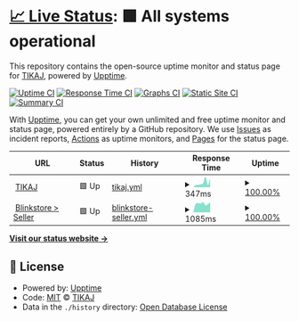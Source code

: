 # [📈 Live Status](https://tikajhq.github.io/upptime): <!--live status--> **🟩 All systems operational**

This repository contains the open-source uptime monitor and status page for [TIKAJ](https://www.tikaj.com/), powered by [Upptime](https://github.com/upptime/upptime).

[![Uptime CI](https://github.com/tikajhq/upptime/workflows/Uptime%20CI/badge.svg)](https://github.com/tikajhq/upptime/actions?query=workflow%3A%22Uptime+CI%22)
[![Response Time CI](https://github.com/tikajhq/upptime/workflows/Response%20Time%20CI/badge.svg)](https://github.com/tikajhq/upptime/actions?query=workflow%3A%22Response+Time+CI%22)
[![Graphs CI](https://github.com/tikajhq/upptime/workflows/Graphs%20CI/badge.svg)](https://github.com/tikajhq/upptime/actions?query=workflow%3A%22Graphs+CI%22)
[![Static Site CI](https://github.com/tikajhq/upptime/workflows/Static%20Site%20CI/badge.svg)](https://github.com/tikajhq/upptime/actions?query=workflow%3A%22Static+Site+CI%22)
[![Summary CI](https://github.com/tikajhq/upptime/workflows/Summary%20CI/badge.svg)](https://github.com/tikajhq/upptime/actions?query=workflow%3A%22Summary+CI%22)

With [Upptime](https://upptime.js.org), you can get your own unlimited and free uptime monitor and status page, powered entirely by a GitHub repository. We use [Issues](https://github.com/tikajhq/upptime/issues) as incident reports, [Actions](https://github.com/tikajhq/upptime/actions) as uptime monitors, and [Pages](https://tikajhq.github.io/upptime) for the status page.

<!--start: status pages-->
<!-- This summary is generated by Upptime (https://github.com/upptime/upptime) -->
<!-- Do not edit this manually, your changes will be overwritten -->
<!-- prettier-ignore -->
| URL | Status | History | Response Time | Uptime |
| --- | ------ | ------- | ------------- | ------ |
| <img alt="" src="https://icons.duckduckgo.com/ip3/www.tikaj.com.ico" height="13"> [TIKAJ](https://www.tikaj.com) | 🟩 Up | [tikaj.yml](https://github.com/tikajhq/upptime/commits/HEAD/history/tikaj.yml) | <details><summary><img alt="Response time graph" src="./graphs/tikaj/response-time-week.png" height="20"> 347ms</summary><br><a href="https://tikajhq.github.io/upptime/history/tikaj"><img alt="Response time 802" src="https://img.shields.io/endpoint?url=https%3A%2F%2Fraw.githubusercontent.com%2Ftikajhq%2Fupptime%2FHEAD%2Fapi%2Ftikaj%2Fresponse-time.json"></a><br><a href="https://tikajhq.github.io/upptime/history/tikaj"><img alt="24-hour response time 1120" src="https://img.shields.io/endpoint?url=https%3A%2F%2Fraw.githubusercontent.com%2Ftikajhq%2Fupptime%2FHEAD%2Fapi%2Ftikaj%2Fresponse-time-day.json"></a><br><a href="https://tikajhq.github.io/upptime/history/tikaj"><img alt="7-day response time 347" src="https://img.shields.io/endpoint?url=https%3A%2F%2Fraw.githubusercontent.com%2Ftikajhq%2Fupptime%2FHEAD%2Fapi%2Ftikaj%2Fresponse-time-week.json"></a><br><a href="https://tikajhq.github.io/upptime/history/tikaj"><img alt="30-day response time 267" src="https://img.shields.io/endpoint?url=https%3A%2F%2Fraw.githubusercontent.com%2Ftikajhq%2Fupptime%2FHEAD%2Fapi%2Ftikaj%2Fresponse-time-month.json"></a><br><a href="https://tikajhq.github.io/upptime/history/tikaj"><img alt="1-year response time 894" src="https://img.shields.io/endpoint?url=https%3A%2F%2Fraw.githubusercontent.com%2Ftikajhq%2Fupptime%2FHEAD%2Fapi%2Ftikaj%2Fresponse-time-year.json"></a></details> | <details><summary><a href="https://tikajhq.github.io/upptime/history/tikaj">100.00%</a></summary><a href="https://tikajhq.github.io/upptime/history/tikaj"><img alt="All-time uptime 99.52%" src="https://img.shields.io/endpoint?url=https%3A%2F%2Fraw.githubusercontent.com%2Ftikajhq%2Fupptime%2FHEAD%2Fapi%2Ftikaj%2Fuptime.json"></a><br><a href="https://tikajhq.github.io/upptime/history/tikaj"><img alt="24-hour uptime 100.00%" src="https://img.shields.io/endpoint?url=https%3A%2F%2Fraw.githubusercontent.com%2Ftikajhq%2Fupptime%2FHEAD%2Fapi%2Ftikaj%2Fuptime-day.json"></a><br><a href="https://tikajhq.github.io/upptime/history/tikaj"><img alt="7-day uptime 100.00%" src="https://img.shields.io/endpoint?url=https%3A%2F%2Fraw.githubusercontent.com%2Ftikajhq%2Fupptime%2FHEAD%2Fapi%2Ftikaj%2Fuptime-week.json"></a><br><a href="https://tikajhq.github.io/upptime/history/tikaj"><img alt="30-day uptime 100.00%" src="https://img.shields.io/endpoint?url=https%3A%2F%2Fraw.githubusercontent.com%2Ftikajhq%2Fupptime%2FHEAD%2Fapi%2Ftikaj%2Fuptime-month.json"></a><br><a href="https://tikajhq.github.io/upptime/history/tikaj"><img alt="1-year uptime 99.40%" src="https://img.shields.io/endpoint?url=https%3A%2F%2Fraw.githubusercontent.com%2Ftikajhq%2Fupptime%2FHEAD%2Fapi%2Ftikaj%2Fuptime-year.json"></a></details>
| <img alt="" src="https://icons.duckduckgo.com/ip3/seller.blinkstore.in.ico" height="13"> [Blinkstore > Seller](https://seller.blinkstore.in) | 🟩 Up | [blinkstore-seller.yml](https://github.com/tikajhq/upptime/commits/HEAD/history/blinkstore-seller.yml) | <details><summary><img alt="Response time graph" src="./graphs/blinkstore-seller/response-time-week.png" height="20"> 1085ms</summary><br><a href="https://tikajhq.github.io/upptime/history/blinkstore-seller"><img alt="Response time 1152" src="https://img.shields.io/endpoint?url=https%3A%2F%2Fraw.githubusercontent.com%2Ftikajhq%2Fupptime%2FHEAD%2Fapi%2Fblinkstore-seller%2Fresponse-time.json"></a><br><a href="https://tikajhq.github.io/upptime/history/blinkstore-seller"><img alt="24-hour response time 1009" src="https://img.shields.io/endpoint?url=https%3A%2F%2Fraw.githubusercontent.com%2Ftikajhq%2Fupptime%2FHEAD%2Fapi%2Fblinkstore-seller%2Fresponse-time-day.json"></a><br><a href="https://tikajhq.github.io/upptime/history/blinkstore-seller"><img alt="7-day response time 1085" src="https://img.shields.io/endpoint?url=https%3A%2F%2Fraw.githubusercontent.com%2Ftikajhq%2Fupptime%2FHEAD%2Fapi%2Fblinkstore-seller%2Fresponse-time-week.json"></a><br><a href="https://tikajhq.github.io/upptime/history/blinkstore-seller"><img alt="30-day response time 1086" src="https://img.shields.io/endpoint?url=https%3A%2F%2Fraw.githubusercontent.com%2Ftikajhq%2Fupptime%2FHEAD%2Fapi%2Fblinkstore-seller%2Fresponse-time-month.json"></a><br><a href="https://tikajhq.github.io/upptime/history/blinkstore-seller"><img alt="1-year response time 1131" src="https://img.shields.io/endpoint?url=https%3A%2F%2Fraw.githubusercontent.com%2Ftikajhq%2Fupptime%2FHEAD%2Fapi%2Fblinkstore-seller%2Fresponse-time-year.json"></a></details> | <details><summary><a href="https://tikajhq.github.io/upptime/history/blinkstore-seller">100.00%</a></summary><a href="https://tikajhq.github.io/upptime/history/blinkstore-seller"><img alt="All-time uptime 99.68%" src="https://img.shields.io/endpoint?url=https%3A%2F%2Fraw.githubusercontent.com%2Ftikajhq%2Fupptime%2FHEAD%2Fapi%2Fblinkstore-seller%2Fuptime.json"></a><br><a href="https://tikajhq.github.io/upptime/history/blinkstore-seller"><img alt="24-hour uptime 100.00%" src="https://img.shields.io/endpoint?url=https%3A%2F%2Fraw.githubusercontent.com%2Ftikajhq%2Fupptime%2FHEAD%2Fapi%2Fblinkstore-seller%2Fuptime-day.json"></a><br><a href="https://tikajhq.github.io/upptime/history/blinkstore-seller"><img alt="7-day uptime 100.00%" src="https://img.shields.io/endpoint?url=https%3A%2F%2Fraw.githubusercontent.com%2Ftikajhq%2Fupptime%2FHEAD%2Fapi%2Fblinkstore-seller%2Fuptime-week.json"></a><br><a href="https://tikajhq.github.io/upptime/history/blinkstore-seller"><img alt="30-day uptime 98.39%" src="https://img.shields.io/endpoint?url=https%3A%2F%2Fraw.githubusercontent.com%2Ftikajhq%2Fupptime%2FHEAD%2Fapi%2Fblinkstore-seller%2Fuptime-month.json"></a><br><a href="https://tikajhq.github.io/upptime/history/blinkstore-seller"><img alt="1-year uptime 99.66%" src="https://img.shields.io/endpoint?url=https%3A%2F%2Fraw.githubusercontent.com%2Ftikajhq%2Fupptime%2FHEAD%2Fapi%2Fblinkstore-seller%2Fuptime-year.json"></a></details>

<!--end: status pages-->

[**Visit our status website →**](https://tikajhq.github.io/upptime)

## 📄 License

- Powered by: [Upptime](https://github.com/upptime/upptime)
- Code: [MIT](./LICENSE) © [TIKAJ](https://www.tikaj.com/)
- Data in the `./history` directory: [Open Database License](https://opendatacommons.org/licenses/odbl/1-0/)
